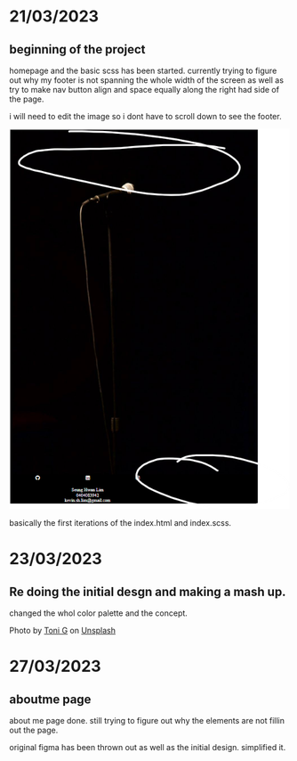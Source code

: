 <!-- box sizing: border box in css to make sure it doesnt scroll horizontally -->

# 21/03/2023

## beginning of the project

homepage and the basic scss has been started. currently trying to figure out why my footer is not spanning the whole width of the screen as well as try to make nav button align and space equally along the right had side of the page.

i will need to edit the image so i dont have to scroll down to see the footer. 

![first draft](./docs/screenshot1.png)

basically the first iterations of the index.html and index.scss.

# 23/03/2023

## Re doing the initial desgn and making a mash up.

changed the whol color palette and the concept.

Photo by <a href="https://unsplash.com/@ton1_g?utm_source=unsplash&utm_medium=referral&utm_content=creditCopyText">Toni G</a> on <a href="https://unsplash.com/photos/4I9mhwxWF9I?utm_source=unsplash&utm_medium=referral&utm_content=creditCopyText">Unsplash</a>

# 27/03/2023

## aboutme page

about me page done. still trying to figure out why the elements are not fillin out the page.

original figma has been thrown out as well as the initial design. simplified it.